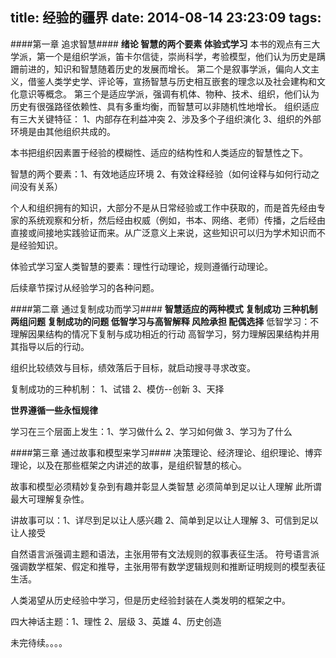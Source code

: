 title: 经验的疆界
date: 2014-08-14 23:23:09
tags:
---

####第一章  追求智慧####
**绪论 智慧的两个要素 体验式学习**
本书的观点有三大学派，第一个是组织学派，笛卡尔信徒，崇尚科学，考验模型，他们认为历史是蹒跚前进的，知识和智慧随着历史的发展而增长。
                      第二个是叙事学派，偏向人文主义，借鉴人类学史学、评论等，宣扬智慧与历史相互嵌套的理念以及社会建构和文化意识等概念。
					  第三个是适应学派，强调有机体、物种、技术、组织，他们认为历史有很强路径依赖性、具有多重均衡，而智慧可以非随机性地增长。
组织适应有三大关键特征：
 1、内部存在利益冲突
 2、涉及多个子组织演化
 3、组织的外部环境是由其他组织共成的。

 本书把组织因素置于经验的模糊性、适应的结构性和人类适应的智慧性之下。
 
 智慧的两个要素：1、有效地适应环境    2、有效诠释经验（如何诠释与如何行动之间没有关系）
 
个人和组织拥有的知识，大部分不是从日常经验或工作中获取的，而是首先经由专家的系统观察和分析，然后经由权威（例如，书本、网络、老师）传播，之后经由直接或间接地实践验证而来。从广泛意义上来说，这些知识可以归为学术知识而不是经验知识。

体验式学习室人类智慧的要素：理性行动理论，规则遵循行动理论。

后续章节探讨从经验学习的各种问题。

####第二章 通过复制成功而学习####
**智慧适应的两种模式  复制成功  三种机制 两组问题 复制成功的问题 低智学习与高智解释 风险承担 配偶选择**
低智学习：不理解因果结构的情况下复制与成功相近的行动
高智学习，努力理解因果结构并用其指导以后的行动。

组织比较绩效与目标，绩效落后于目标，就启动搜寻寻求改变。

复制成功的三种机制： 1、试错 2、模仿--创新 3、天择

**世界遵循一些永恒规律**


学习在三个层面上发生：1、学习做什么
                      2、学习如何做
					  3、学习为了什么
					 
					 
			
####第三章 通过故事和模型来学习####
决策理论、经济理论、组织理论、博弈理论，以及在那些框架之内讲述的故事，是组织智慧的核心。

故事和模型必须精妙复杂到有趣并彰显人类智慧
          必须简单到足以让人理解
此所谓最大可理解复杂性。

讲故事可以：1、详尽到足以让人感兴趣
            2、简单到足以让人理解
			3、可信到足以让人接受

自然语言派强调主题和语法，主张用带有文法规则的叙事表征生活。
符号语言派强调数学框架、假定和推导，主张用带有数学逻辑规则和推断证明规则的模型表征生活。

人类渴望从历史经验中学习，但是历史经验封装在人类发明的框架之中。

四大神话主题：1、理性
              2、层级
			  3、英雄
			  4、历史创造
			  
			  
			  

未完待续。。。。
